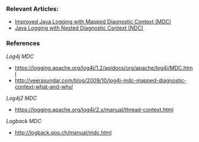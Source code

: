 ### Relevant Articles:
- [Improved Java Logging with Mapped Diagnostic Context (MDC)](https://www.baeldung.com/mdc-in-log4j-2-logback)
- [Java Logging with Nested Diagnostic Context (NDC)](https://www.baeldung.com/java-logging-ndc-log4j)

### References

_Log4j MDC_
* <https://logging.apache.org/log4j/1.2/apidocs/org/apache/log4j/MDC.html>
* <http://veerasundar.com/blog/2009/10/log4j-mdc-mapped-diagnostic-context-what-and-why/>

_Log4j2 MDC_
* <https://logging.apache.org/log4j/2.x/manual/thread-context.html>

_Logback MDC_
* <http://logback.qos.ch/manual/mdc.html>


